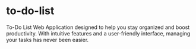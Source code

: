 # to-do-list

To-Do List Web Application designed to help you stay organized and boost productivity. With intuitive features and a user-friendly interface, managing your tasks has never been easier.

